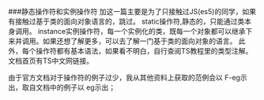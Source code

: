 ###静态操作符和实例操作符
  加这一篇主要是为了只接触过JS(es5)的同学，如果有接触过基于类的面向对象语言的，跳过。
  static操作符,静态的，只能通过类本身调用。
  instance实例操作符，每一个实例化的类，既每一个对象都可以继承下来并调用。如果还想了解更多，可以去了解一门基于类的面向对象的语言。
  此外，每个操作符都有基本语法，如果看不明白，自行查阅TS教程里的类型注解。文档首页有TS中文网链接。
  
  
  由于官方文档对于操作符的例子过少，我从其他资料上获取的范例会以 F-eg示出，取自文档中的例子以 eg示出；